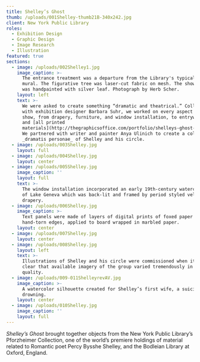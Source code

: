 ```yaml
---
title: Shelley’s Ghost
thumb: /uploads/001Shelley-thumb21B-340x242.jpg
client: New York Public Library
roles:
  - Exhibition Design
  - Graphic Design
  - Image Research
  - Illustration
featured: true
sections:
  - image: /uploads/002Shelley1.jpg
    image_caption: >-
      The entrance treatment was a departure from the Library's typical digital
      mural. The figurative tree was laser-cut fabric on mesh. The show’s title
      was handpainted with silver leaf. Photograph by Herb Scher.
    layout: left
    text: >-
      We were asked to create something “dramatic and theatrical.” Collaborating
      with exhibition designer Barbara Suhr, we worked on every aspect of the
      show, from drapery, furniture, and window installation, to entryway design
      and [all printed
      materials](http://thegraphicsoffice.com/portfolio/shelleys-ghost-print-and-digital/).
      We partnered with writer and painter Anya Ulinich to create a collaged
      _dramatis personae_ of Shelley and his circle.
  - image: /uploads/003Shelley.jpg
    layout: full
  - image: /uploads/004Shelley.jpg
    layout: center
  - image: /uploads/005Shelley.jpg
    image_caption: ''
    layout: full
    text: >-
      The window installation incorporated an early 19th-century watercolor view
      of Lake Geneva which was back-lit and framed by period styled velvet
      drapery.
  - image: /uploads/006Shelley.jpg
    image_caption: >-
      Text panels were made of layers of digital prints of foxed paper with
      hand-torn edges, applied to board wrapped in marbled paper.
    layout: center
  - image: /uploads/007Shelley.jpg
    layout: center
  - image: /uploads/008Shelley.jpg
    layout: left
    text: >-
      Illustrations of Shelley and his circle were commissioned when it became
      clear that available imagery of the group varied tremendously in style and
      quality.
  - image: /uploads/009-011ShelleyrevAV.jpg
    image_caption: >-
      A watercolor silhouette created for Shelley’s first wife, a suicide by
      drowning.
    layout: center
  - image: /uploads/010Shelley.jpg
    image_caption: ''
    layout: full
---
```


_Shelley’s Ghost_ brought together objects from the New York Public Library’s Pforzheimer Collection, one of the world’s premiere holdings of material related to Romantic poet Percy Bysshe Shelley, and the Bodleian Library at Oxford, England.

